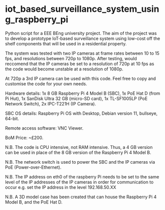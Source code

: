 # iot_based_surveillance_system_using_raspberry_pi
Python script for a EEE BEng university project. The aim of the project was to develop a prototype IoT-based surveillance system using low-cost off the shelf components that will be used in a residential property. 

The system was tested with two IP cameras at frame rates between 10 to 15 fps, and resolutions between 720p to 1080p. After testing, would reccomend that the IP cameras be set to a resolution of 720p at 10 fps as the code would become unstable at a resolution of 1080p. 

At 720p a 3rd IP camera can be used with this code. Feel free to copy and customise the code for your own needs.

Hardware details: 1x 8 GB Raspberry Pi 4 Model B (SBC), 1x PoE Hat D (from Pi Hut), 1x SanDisk Ultra 32 GB (micro-SD card), 1x TL-SF1005LP (PoE Network Switch), 2x IPC-T221H (IP Camera).

SBC OS details: Raspberry Pi OS with Desktop, Debian version 11, bullseye, 64-bit.

Remote access software: VNC Viewer.

BoM Price: ~£200.

N.B. The code is CPU intensive, not RAM intensive. Thus, a 4 GB version can be used in place of the 8 GB version of the Raspberry Pi 4 Model B.

N.B. The network switch is used to power the SBC and the IP cameras via PoE (Power-over-Ethernet).

N.B. The IP address on eth0 of the raspberry Pi needs to be set to the same level of the IP addresses of the IP cameras in order for communication to occur e.g. set the IP address in the level 192.168.50.XX

N.B. A 3D model case has been created that can house the Raspberry Pi 4 Model B, and the PoE Hat D. 
